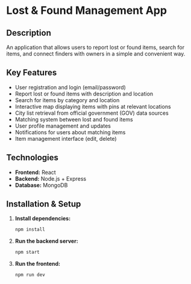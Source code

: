 # Lost & Found Management App

## Description
An application that allows users to report lost or found items, search for items, and connect finders with owners in a simple and convenient way.

## Key Features
- User registration and login (email/password)
- Report lost or found items with description and location
- Search for items by category and location
- Interactive map displaying items with pins at relevant locations
- City list retrieval from official government (GOV) data sources
- Matching system between lost and found items
- User profile management and updates
- Notifications for users about matching items
- Item management interface (edit, delete)

## Technologies
- **Frontend:** React  
- **Backend:** Node.js + Express  
- **Database:** MongoDB  

## Installation & Setup

1. **Install dependencies:**  
   ```bash
   npm install
2. **Run the backend server:**  
   ```bash
   npm start
3. **Run the frontend:**  
   ```bash
   npm run dev
